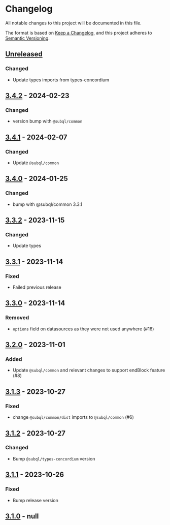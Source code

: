 # Changelog
All notable changes to this project will be documented in this file.

The format is based on [Keep a Changelog](https://keepachangelog.com/en/1.0.0/),
and this project adheres to [Semantic Versioning](https://semver.org/spec/v2.0.0.html).

## [Unreleased]
### Changed
- Update types imports from types-concordium

## [3.4.2] - 2024-02-23
### Changed
- version bump with `@subql/common`

## [3.4.1] - 2024-02-07
### Changed
- Update `@subql/common`

## [3.4.0] - 2024-01-25
### Changed
- bump with @subql/common 3.3.1

## [3.3.2] - 2023-11-15
### Changed
- Update types

## [3.3.1] - 2023-11-14
### Fixed
- Failed previous release

## [3.3.0] - 2023-11-14
### Removed
- `options` field on datasources as they were not used anywhere (#16)

## [3.2.0] - 2023-11-01
### Added
- Update `@subql/common` and relevant changes to support endBlock feature (#8)

## [3.1.3] - 2023-10-27
### Fixed
- change `@subql/common/dist` imports to `@subql/common` (#6)

## [3.1.2] - 2023-10-27
### Changed
- Bump `@subql/types-concordium`  version

## [3.1.1] - 2023-10-26
### Fixed
- Bump release version

## [3.1.0] - null
[Unreleased]: https://github.com/subquery/subql-concordium/compare/common-concordium/3.4.2...HEAD
[3.4.2]: https://github.com/subquery/subql-concordium/compare/common-concordium/3.4.1...common-concordium/3.4.2
[3.4.1]: https://github.com/subquery/subql-concordium/compare/common-concordium/3.4.0...common-concordium/3.4.1
[3.4.0]: https://github.com/subquery/subql-concordium/compare/common-concordium/3.3.2...common-concordium/3.4.0
[3.3.2]: https://github.com/subquery/subql-concordium/compare/common-concordium/3.3.1...common-concordium/3.3.2
[3.3.1]: https://github.com/subquery/subql-concordium/compare/common-concordium/3.3.0...common-concordium/3.3.1
[3.3.0]: https://github.com/subquery/subql-concordium/compare/common-concordium/3.2.0...common-concordium/3.3.0
[3.2.0]: https://github.com/subquery/subql-concordium/compare/common-concordium/3.1.3...common-concordium/3.2.0
[3.1.3]: https://github.com/subquery/subql-concordium/compare/common-concordium/3.1.2...common-concordium/3.1.3
[3.1.2]: https://github.com/subquery/subql-concordium/compare/common-concordium/3.1.1...common-concordium/3.1.2
[3.1.1]: https://github.com/subquery/subql-concordium/compare/common-concordium/3.1.0...common-concordium/3.1.1
[3.1.0]: https://github.com/subquery/subql-stellar/tag/v3.1.0
